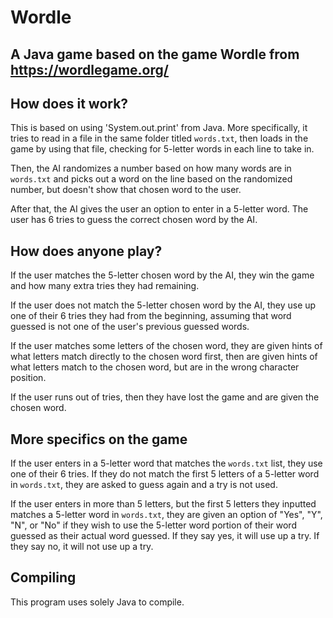 # Wordle
## A Java game based on the game Wordle from https://wordlegame.org/

## How does it work?

This is based on using 'System.out.print' from Java.
More specifically, it tries to read in a file in the same folder titled `words.txt`, then loads in the game by using that file, checking for 5-letter words in each line to take in.

Then, the AI randomizes a number based on how many words are in `words.txt` and picks out a word on the line based on the randomized number, but doesn't show that chosen word to the user.

After that, the AI gives the user an option to enter in a 5-letter word. The user has 6 tries to guess the correct chosen word by the AI.

## How does anyone play?

If the user matches the 5-letter chosen word by the AI, they win the game and how many extra tries they had remaining.

If the user does not match the 5-letter chosen word by the AI, they use up one of their 6 tries they had from the beginning, assuming that word guessed is not one of the user's previous guessed words.

If the user matches some letters of the chosen word, they are given hints of what letters match directly to the chosen word first, then are given hints of what letters match to the chosen word, but are in the wrong character position.

If the user runs out of tries, then they have lost the game and are given the chosen word.

## More specifics on the game

If the user enters in a 5-letter word that matches the `words.txt` list, they use one of their 6 tries. If they do not match the first 5 letters of a 5-letter word in `words.txt`, they are asked to guess again and a try is not used.

If the user enters in more than 5 letters, but the first 5 letters they inputted matches a 5-letter word in `words.txt`, they are given an option of "Yes", "Y", "N", or "No" if they wish to use the 5-letter word portion of their word guessed as their actual word guessed. If they say yes, it will use up a try. If they say no, it will not use up a try.

## Compiling

This program uses solely Java to compile.
